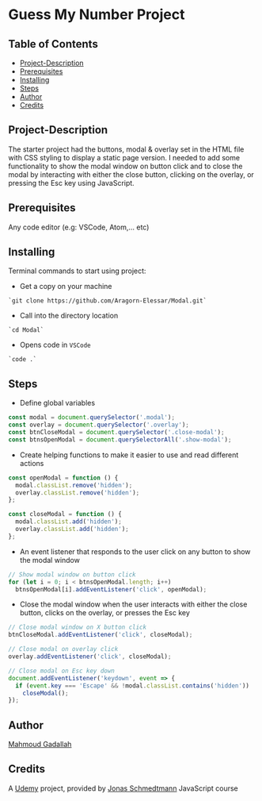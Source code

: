 # Guess My Number Project

## Table of Contents

- [Project-Description](#Project-Description)
- [Prerequisites](#Prerequisites)
- [Installing](#Installing)
- [Steps](#Steps)
- [Author](#Author)
- [Credits](#Credits)

## Project-Description

The starter project had the buttons, modal & overlay set in the HTML file with CSS styling to display a static page version. I needed to add some functionality to show the modal window on button click and to close the modal by interacting with either the close button, clicking on the overlay, or pressing the Esc key using JavaScript.

## Prerequisites

Any code editor (e.g: VSCode, Atom,... etc)

## Installing

Terminal commands to start using project:

- Get a copy on your machine

```
`git clone https://github.com/Aragorn-Elessar/Modal.git`
```

- Call into the directory location

```
`cd Modal`
```

- Opens code in `VSCode`

```
`code .`
```

## Steps

- Define global variables

```js
const modal = document.querySelector('.modal');
const overlay = document.querySelector('.overlay');
const btnCloseModal = document.querySelector('.close-modal');
const btnsOpenModal = document.querySelectorAll('.show-modal');
```

- Create helping functions to make it easier to use and read different actions

```js
const openModal = function () {
  modal.classList.remove('hidden');
  overlay.classList.remove('hidden');
};

const closeModal = function () {
  modal.classList.add('hidden');
  overlay.classList.add('hidden');
};
```

- An event listener that responds to the user click on any button to show the modal window

```js
// Show modal window on button click
for (let i = 0; i < btnsOpenModal.length; i++)
  btnsOpenModal[i].addEventListener('click', openModal);
```

- Close the modal window when the user interacts with either the close button, clicks on the overlay, or presses the Esc key

```js
// Close modal window on X button click
btnCloseModal.addEventListener('click', closeModal);

// Close modal on overlay click
overlay.addEventListener('click', closeModal);

// Close modal on Esc key down
document.addEventListener('keydown', event => {
  if (event.key === 'Escape' && !modal.classList.contains('hidden'))
    closeModal();
});
```

## Author

[Mahmoud Gadallah](https://github.com/Aragorn-Elessar)

## Credits

A [Udemy](https://www.udemy.com) project, provided by [Jonas Schmedtmann](https://www.udemy.com/user/jonasschmedtmann/) JavaScript course
